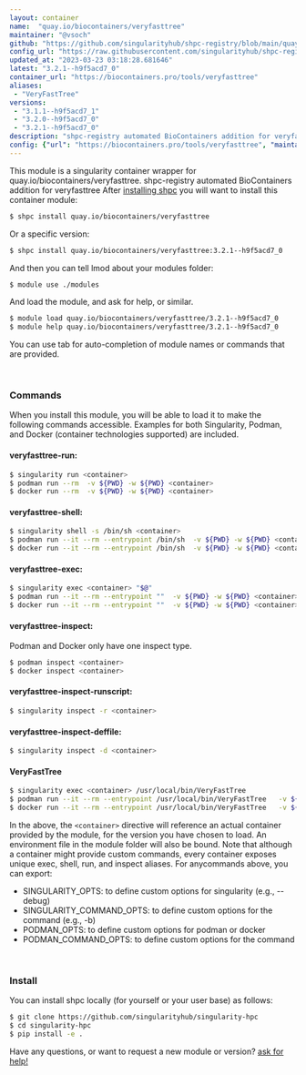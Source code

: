 ```yaml
---
layout: container
name:  "quay.io/biocontainers/veryfasttree"
maintainer: "@vsoch"
github: "https://github.com/singularityhub/shpc-registry/blob/main/quay.io/biocontainers/veryfasttree/container.yaml"
config_url: "https://raw.githubusercontent.com/singularityhub/shpc-registry/main/quay.io/biocontainers/veryfasttree/container.yaml"
updated_at: "2023-03-23 03:18:28.681646"
latest: "3.2.1--h9f5acd7_0"
container_url: "https://biocontainers.pro/tools/veryfasttree"
aliases:
 - "VeryFastTree"
versions:
 - "3.1.1--h9f5acd7_1"
 - "3.2.0--h9f5acd7_0"
 - "3.2.1--h9f5acd7_0"
description: "shpc-registry automated BioContainers addition for veryfasttree"
config: {"url": "https://biocontainers.pro/tools/veryfasttree", "maintainer": "@vsoch", "description": "shpc-registry automated BioContainers addition for veryfasttree", "latest": {"3.2.1--h9f5acd7_0": "sha256:5989eb9fc4676857e014f33e788adb763e1889592a3229fca6199a862b30ee51"}, "tags": {"3.1.1--h9f5acd7_1": "sha256:f61eb7aa8aa0a69a1791d3c702c78d32a5ed85af370c8da20dec66b837eed066", "3.2.0--h9f5acd7_0": "sha256:7e5264ed5c77c98926ba6f6e18f713fa46b726b4b3f5fe5fc365c2276f987e06", "3.2.1--h9f5acd7_0": "sha256:5989eb9fc4676857e014f33e788adb763e1889592a3229fca6199a862b30ee51"}, "docker": "quay.io/biocontainers/veryfasttree", "aliases": {"VeryFastTree": "/usr/local/bin/VeryFastTree"}}
---
```


This module is a singularity container wrapper for quay.io/biocontainers/veryfasttree.
shpc-registry automated BioContainers addition for veryfasttree
After [installing shpc](#install) you will want to install this container module:


```bash
$ shpc install quay.io/biocontainers/veryfasttree
```

Or a specific version:

```bash
$ shpc install quay.io/biocontainers/veryfasttree:3.2.1--h9f5acd7_0
```

And then you can tell lmod about your modules folder:

```bash
$ module use ./modules
```

And load the module, and ask for help, or similar.

```bash
$ module load quay.io/biocontainers/veryfasttree/3.2.1--h9f5acd7_0
$ module help quay.io/biocontainers/veryfasttree/3.2.1--h9f5acd7_0
```

You can use tab for auto-completion of module names or commands that are provided.

<br>

### Commands

When you install this module, you will be able to load it to make the following commands accessible.
Examples for both Singularity, Podman, and Docker (container technologies supported) are included.

#### veryfasttree-run:

```bash
$ singularity run <container>
$ podman run --rm  -v ${PWD} -w ${PWD} <container>
$ docker run --rm  -v ${PWD} -w ${PWD} <container>
```

#### veryfasttree-shell:

```bash
$ singularity shell -s /bin/sh <container>
$ podman run --it --rm --entrypoint /bin/sh  -v ${PWD} -w ${PWD} <container>
$ docker run --it --rm --entrypoint /bin/sh  -v ${PWD} -w ${PWD} <container>
```

#### veryfasttree-exec:

```bash
$ singularity exec <container> "$@"
$ podman run --it --rm --entrypoint ""  -v ${PWD} -w ${PWD} <container> "$@"
$ docker run --it --rm --entrypoint ""  -v ${PWD} -w ${PWD} <container> "$@"
```

#### veryfasttree-inspect:

Podman and Docker only have one inspect type.

```bash
$ podman inspect <container>
$ docker inspect <container>
```

#### veryfasttree-inspect-runscript:

```bash
$ singularity inspect -r <container>
```

#### veryfasttree-inspect-deffile:

```bash
$ singularity inspect -d <container>
```


#### VeryFastTree

```bash
$ singularity exec <container> /usr/local/bin/VeryFastTree
$ podman run --it --rm --entrypoint /usr/local/bin/VeryFastTree   -v ${PWD} -w ${PWD} <container> -c " $@"
$ docker run --it --rm --entrypoint /usr/local/bin/VeryFastTree   -v ${PWD} -w ${PWD} <container> -c " $@"
```



In the above, the `<container>` directive will reference an actual container provided
by the module, for the version you have chosen to load. An environment file in the
module folder will also be bound. Note that although a container
might provide custom commands, every container exposes unique exec, shell, run, and
inspect aliases. For anycommands above, you can export:

 - SINGULARITY_OPTS: to define custom options for singularity (e.g., --debug)
 - SINGULARITY_COMMAND_OPTS: to define custom options for the command (e.g., -b)
 - PODMAN_OPTS: to define custom options for podman or docker
 - PODMAN_COMMAND_OPTS: to define custom options for the command

<br>

### Install

You can install shpc locally (for yourself or your user base) as follows:

```bash
$ git clone https://github.com/singularityhub/singularity-hpc
$ cd singularity-hpc
$ pip install -e .
```

Have any questions, or want to request a new module or version? [ask for help!](https://github.com/singularityhub/singularity-hpc/issues)